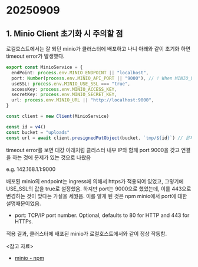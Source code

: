 # 20250909

## 1. Minio Client 초기화 시 주의할 점

로컬호스트에서는 잘 되던 minio가 클러스터에 배포하고 나니 아래와 같이 초기화 하면 timeout error가 발생했다.

```ts
export const MinioService = {
  endPoint: process.env.MINIO_ENDPOINT || "localhost",
  port: Number(process.env.MINIO_API_PORT || "9000"), // ! When MINIO_USE_SSL is true, this should be 443
  useSSL: process.env.MINIO_USE_SSL === "true",
  accessKey: process.env.MINIO_ACCESS_KEY,
  secretKey: process.env.MINIO_SECRET_KEY,
  url: process.env.MINIO_URL || "http://localhost:9000",
}

const client = new Client(MinioService)

const id = v4()
const bucket = "uploads"
const url = await client.presignedPutObject(bucket, `tmp/${id}`) // 문제 발생 지점 - timeout error
```

timeout error를 보면 대강 아래처럼 클러스터 내부 IP와 함께 port 9000을 갖고 연결을 하는 것에 문제가 있는 것으로 나왔음

e.g. 142.168.1.1:9000

배포된 minio의 endpoint는 ingress에 의해서 https가 적용되어 있었고, 그렇기에 USE_SSL의 값을 true로 설정했음.
하지만 port는 9000으로 했었는데, 이를 443으로 변경하는 것이 맞다는 가설을 세웠음.
이를 알게 된 것은 npm minio에서 port에 대한 설명때문이었음.

- port: TCP/IP port number. Optional, defaults to 80 for HTTP and 443 for HTTPs.

적용 결과, 클러스터에 배포된 minio가 로컬호스트에서와 같이 정상 작동함.

<참고 자료>

- [minio - npm](https://www.npmjs.com/package/minio)
